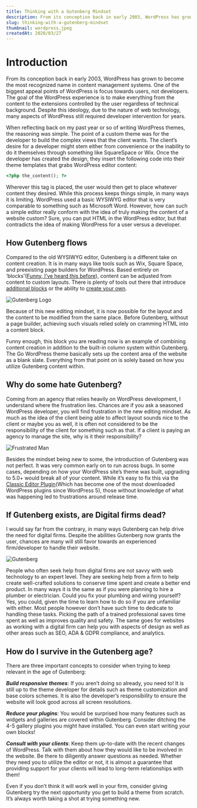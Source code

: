 ```yaml
---
title: Thinking with a Gutenberg Mindset
description: From its conception back in early 2003, WordPress has grown to become the most recognized name in content management systems.
slug: thinking-with-a-gutenberg-mindset
thumbnail: wordpress.jpeg
createdAt: 2020/03/27
---
```


# Introduction
From its conception back in early 2003, WordPress has grown to become the most recognized name in content management systems. One of the biggest appeal points of WordPress is focus towards users, not developers. The goal of the WordPress experience is to make everything from the content to the extensions controlled by the user regardless of technical background. Despite this ideology, due to the nature of web technology, many aspects of WordPress still required developer intervention for years.

When reflecting back on my past year or so of writing WordPress themes, the reasoning was simple. The point of a custom theme was for the developer to build the complex views that the client wants. The client’s desire for a developer might stem either from convenience or the inability to do it themselves through something like SquareSpace or Wix. Once the developer has created the design, they insert the following code into their theme templates that grabs WordPress editor content:

```php 
<?php the_content(); ?> 
```

Wherever this tag is placed, the user would then get to place whatever content they desired. While this process keeps things simple, in many ways it is limiting. WordPress used a basic WYSIWYG editor that is very comparable to something such as Microsoft Word. However, how can such a simple editor really conform with the idea of truly making the content of a website custom? Sure, you can put HTML in the WordPress editor, but that contradicts the idea of making WordPress for a user versus a developer. 

## How Gutenberg flows

Compared to the old WYSIWYG editor, Gutenberg is a different take on content creation. It is in many ways like tools such as Wix, Square Space, and preexisting page builders for WordPress. Based entirely on ‘blocks'([Funny, I’ve heard this before](https://www.drupal.org/docs/8/core/modules/block/overview)), content can be adjusted from content to custom layouts. There is plenty of tools out there that introduce [additional blocks](https://www.ultimategutenberg.com/) or the ability to [create your own](https://getblocklab.com/).

<img src="/images/blog/gutenberg.png" alt="Gutenberg Logo" />

Because of this new editing mindset, it is now possible for the layout and the content to be modified from the same place. Before Gutenberg, without a page builder, achieving such visuals relied solely on cramming HTML into a content block.

Funny enough, this block you are reading now is an example of combining content creation in addition to the built-in column system within Gutenberg. The Go WordPress theme basically sets up the content area of the website as a blank slate. Everything from that point on is solely based on how you utilize Gutenberg content within.

## Why do some hate Gutenberg? 
Coming from an agency that relies heavily on WordPress development, I understand where the frustration lies. Chances are if you ask a seasoned WordPress developer, you will find frustration in the new editing mindset. As much as the idea of the client being able to affect layout sounds nice to the client or maybe you as well, it is often not considered to be the responsibility of the client for something such as that. If a client is paying an agency to manage the site, why is it their responsibility? 

<img src="/images/blog/frustration.jpeg" alt="Frustrated Man" />

Besides the mindset being new to some, the introduction of Gutenberg was not perfect. It was very common early on to run across bugs. In some cases, depending on how your WordPress site’s theme was built, upgrading to 5.0+ would break all of your content. While it’s easy to fix this via the [Classic Editor Plugin](https://wordpress.org/plugins/classic-editor/)(Which has become one of the most downloaded WordPress plugins since WordPress 5), those without knowledge of what was happening led to frustrations around release time. 

## If Gutenberg exists, are Digital firms dead? 

I would say far from the contrary, in many ways Gutenberg can help drive the need for digital firms. Despite the abilities Gutenberg now grants the user, chances are many will still favor towards an experienced firm/developer to handle their website.

<img src="/images/blog/wordpress.jpeg" alt="Gutenberg" />

People who often seek help from digital firms are not savvy with web technology to an expert level. They are seeking help from a firm to help create well-crafted solutions to conserve time spent and create a better end product. In many ways it is the same as if you were planning to hire a plumber or electrician. Could you fix your plumbing and wiring yourself? Yes, you could, given the time to learn how to do so if you are unfamiliar with either. Most people however don’t have such time to dedicate to handling these tasks. Picking the path of a trained professional saves time spent as well as improves quality and safety. The same goes for websites as working with a digital firm can help you with aspects of design as well as other areas such as SEO, ADA & GDPR compliance, and analytics.

## How do I survive in the Gutenberg age?

There are three important concepts to consider when trying to keep relevant in the age of Gutenberg:

***Build responsive themes***: If you aren’t doing so already, you need to! It is still up to the theme developer for details such as theme customization and base colors schemes. It is also the developer’s responsibility to ensure the website will look good across all screen resolutions.

***Reduce your plugins***: You would be surprised how many features such as widgets and galleries are covered within Gutenberg. Consider ditching the 4-5 gallery plugins you might have installed. You can even start writing your own blocks!

***Consult with your clients***: Keep them up-to-date with the recent changes of WordPress. Talk with them about how they would like to be involved in the website. Be there to diligently answer questions as needed. Whether they need you to utilize the editor or not, it is almost a guarantee that providing support for your clients will lead to long-term relationships with them!

Even if you don’t think it will work well in your firm, consider giving Gutenberg try the next opportunity you get to build a theme from scratch. It’s always worth taking a shot at trying something new.
